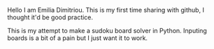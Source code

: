 Hello I am Emilia Dimitriou.
This is my first time sharing with github, I thought it'd be good practice.

This is my attempt to make a sudoku board solver in Python.
Inputing boards is a bit of a pain but I just want it to work.
